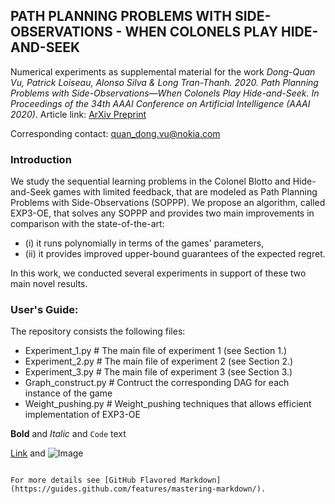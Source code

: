 ## PATH PLANNING PROBLEMS WITH SIDE-OBSERVATIONS - WHEN COLONELS PLAY HIDE-AND-SEEK

Numerical experiments as supplemental material for the work *Dong-Quan Vu, Patrick Loiseau, Alonso Silva  & Long Tran-Thanh. 2020. Path Planning Problems with Side-Observations—When Colonels Play Hide-and-Seek. In Proceedings of the 34th AAAI Conference on Artificial Intelligence (AAAI 2020)*. Article link: [ArXiv Preprint](https://arxiv.org/abs/1905.11151)

Corresponding contact: quan_dong.vu@nokia.com
### Introduction

We study the sequential learning problems in the Colonel Blotto and Hide-and-Seek games with limited feedback, that are modeled as Path Planning Problems with Side-Observations (SOPPP). We propose an algorithm, called EXP3-OE, that solves any SOPPP and provides two main improvements in comparison with the state-of-the-art:
- (i) it runs polynomially in terms of the games' parameters, 
- (ii) it provides improved upper-bound guarantees of the expected regret.

In this work, we conducted several experiments in support of these two main novel results. 

### User's Guide:
The repository consists the following files:
- Experiment_1.py     # The main file of experiment 1 (see Section 1.)
- Experiment_2.py     # The main file of experiment 2 (see Section 2.)
- Experiment_3.py     # The main file of experiment 3 (see Section 3.)
- Graph_construct.py  # Contruct the corresponding DAG for each instance of the game
- Weight_pushing.py   # Weight_pushing techniques that allows efficient implementation of EXP3-OE



**Bold** and _Italic_ and `Code` text

[Link](url) and ![Image](src)
```

For more details see [GitHub Flavored Markdown](https://guides.github.com/features/mastering-markdown/).
